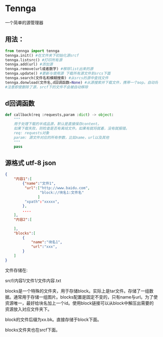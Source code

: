 # Tennga
 一个简单的源管理器

## 用法：

```python
from tennga import tennga
tennga.init() #在文件夹下初始化源srcf
tennga.listsrc() #打印所有源
tennga.add(url) #添加源
tennga.remove(url或者数字) #移除list出来的源
tennga.update() #更新与使用源 下载所有源文件到srcs下面
tennga.search(文件名和模糊搜索) #从srcs的源中查找文件
tennga.donwload(文件名,d回调函数=None) #从源搜索并下载文件，携带一个aop。自动将文件下载到srcf/内容1中。
#注意即使删除了源，srcf下的文件不会被自动移除
```

## d回调函数

```python
def callback(req :requests,param :dict) -> object:
    """
    用于处理下载的半成品源，默认是直接保存content。
    如果下载失败，则检查是否有离线文件。如果有就将就着，没有就报错。
    req: requests对象
    param: 源文件对应的所有参数，比如name，url以及其他
    """
    pass
```

## 源格式 utf-8 json

```json
{
    "内容1":[
        {"name":"文件1",
         "url":["http://www.baidu.com",
                "block://块名1:文件名"
               ]
         "xpath":"xxxxx",
        },
        ....
    ],
    "内容2":[
        
    ],
    "blocks":[
        {
            "name":"块名1",
            "url":"xxx",
        }
    ]
}
```

文件存储在:

srcf/内容1/文件1/文件内容.txt

blocks是一个特殊的文件夹，用于存储block。实际上是tar文件。存储了一组数据。通常用于存储一组图片。blocks配置是固定不变的，只有name与url。为了使资源唯一，最好给块名加上一个id。使用block链接可以从block中解压出需要的资源放入对应文件夹下。

block的文件后缀为xx.bk。直接存储于block下面。

blocks文件夹也在srcf下面。
